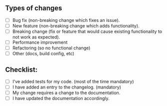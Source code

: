 <!-- If this is your first PR, please have a look at the Contribution Guidelines 
(https://github.com/reqnroll/Reqnroll/blob/master/CONTRIBUTING.md) -->


<!--- Describe your changes in detail -->

## Types of changes

<!--- What types of changes does your code introduce? Put an `x` in all the boxes that apply: -->
- [ ] Bug fix (non-breaking change which fixes an issue).
- [ ] New feature (non-breaking change which adds functionality).
- [ ] Breaking change (fix or feature that would cause existing functionality to not work as expected).
- [ ] Performance improvement
- [ ] Refactoring (so no functional change)
- [ ] Other (docs, build config, etc)

## Checklist:

<!--- Go over all the following points, and put an `x` in all the boxes that apply. -->
<!-- This checklist is here for you that you didn't forget anything -->
<!--- If you're unsure about any of these, don't hesitate to ask. We're here to help! -->



- [ ] I've added tests for my code. (most of the time mandatory)
- [ ] I have added an entry to the changelog. (mandatory)
- [ ] My change requires a change to the documentation.
- [ ] I have updated the documentation accordingly.
